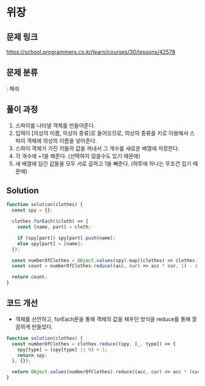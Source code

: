 # 위장

## 문제 링크

https://school.programmers.co.kr/learn/courses/30/lessons/42578

## 문제 분류

: 해쉬

## 풀이 과정

1. 스파이를 나타낼 객체를 만들어준다.
2. 입력이 [의상의 이름, 의상의 종류]로 들어오므로, 의상의 종류를 키로 이용해서 스파이 객체에 의상의 이름을 넣어준다.
3. 스파이 객체가 가진 키들의 값을 꺼내서 그 개수를 새로운 배열에 저장한다.
4. 각 개수에 +1을 해준다. (선택하지 않을수도 있기 때문에)
5. 새 배열에 담긴 값들을 모두 서로 곱하고 1을 빼준다. (하루에 하나는 무조건 입기 때문에)

## Solution

```js
function solution(clothes) {
  const spy = {};

  clothes.forEach((cloth) => {
    const [name, part] = cloth;

    if (spy[part]) spy[part].push(name);
    else spy[part] = [name];
  });

  const numberOfClothes = Object.values(spy).map((clothes) => clothes.length + 1); // prettier-ignore
  const count = numberOfClothes.reduce((acc, cur) => acc * cur, 1) - 1;

  return count;
}
```

## 코드 개선

- 객체를 선언하고, forEach문을 통해 객체의 값을 채우던 방식을 reduce를 통해 깔끔하게 만들었다.

```js
function solution(clothes) {
  const numberOfClothes = clothes.reduce((spy, [_, type]) => {
    spy[type] = (spy[type] || 0) + 1;
    return spy;
  }, {});

  return Object.values(numberOfClothes).reduce((acc, cur) => acc * (cur + 1), 1) - 1; // prettier-ignore
}
```
